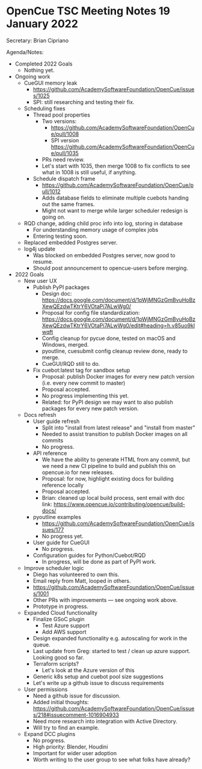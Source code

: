 # OpenCue TSC Meeting Notes 19 January 2022

Secretary: Brian Cipriano

Agenda/Notes:

* Completed 2022 Goals
    * Nothing yet.
* Ongoing work
    * CueGUI memory leak
        * https://github.com/AcademySoftwareFoundation/OpenCue/issues/1025
        * SPI: still researching and testing their fix.
    * Scheduling fixes
        * Thread pool properties
            * Two versions:
                * https://github.com/AcademySoftwareFoundation/OpenCue/pull/1008
                * SPI version https://github.com/AcademySoftwareFoundation/OpenCue/pull/1035
            * PRs need review.
            * Let's start with 1035, then merge 1008 to fix conflicts to see what in 1008 is still
              useful, if anything.
        * Schedule dispatch frame
            * https://github.com/AcademySoftwareFoundation/OpenCue/pull/1012
            * Adds database fields to eliminate multiple cuebots handing out the same frames.
            * Might not want to merge while larger scheduler redesign is going on.
    * RQD change, adding child proc info into log, storing in database
        * For understanding memory usage of complex jobs
        * Entering testing soon.
    * Replaced embedded Postgres server.
    * log4j update
        * Was blocked on embedded Postgres server, now good to resume.
        * Should post announcement to opencue-users before merging.
* 2022 Goals
    * New user UX
        * Publish PyPI packages
            * Design
              doc: https://docs.google.com/document/d/1pWjMNGzGmBvuHoBzXewQEzdwTKtrY6VOtaPi7ALwWg0/
            * Proposal for config file
              standardization: https://docs.google.com/document/d/1pWjMNGzGmBvuHoBzXewQEzdwTKtrY6VOtaPi7ALwWg0/edit#heading=h.v85uo9klwqft
            * Config cleanup for pycue done, tested on macOS and Windows, merged.
            * pyoutline, cuesubmit config cleanup review done, ready to merge.
            * CueGUI/RQD still to do.
        * Fix cuebot:latest tag for sandbox setup
            * Proposal: publish Docker images for every new patch version (i.e. every new commit to
              master)
            * Proposal accepted.
            * No progress implementing this yet.
            * Related: for PyPI design we may want to also publish packages for every new patch
              version.
    * Docs refresh
        * User guide refresh
            * Split into "install from latest release" and "install from master"
            * Needed to assist transition to publish Docker images on all commits
            * No progress.
        * API reference
            * We have the ability to generate HTML from any commit, but we need a new CI pipeline to
              build and publish this on opencue.io for new releases.
            * Proposal: for now, highlight existing docs for building reference locally
            * Proposal accepted.
            * Brian: cleaned up local build process, sent email with doc
              link: https://www.opencue.io/contributing/opencue/build-docs/
        * pyoutline examples
            * https://github.com/AcademySoftwareFoundation/OpenCue/issues/177
            * No progress yet.
        * User guide for CueGUI
            * No progress.
        * Configuration guides for Python/Cuebot/RQD
            * In progress, will be done as part of PyPI work.
    * Improve scheduler logic
        * Diego has volunteered to own this.
        * Email reply from Matt, looped in others.
        * https://github.com/AcademySoftwareFoundation/OpenCue/issues/1001
        * Other PRs with improvements — see ongoing work above.
        * Prototype in progress.
    * Expanded Cloud functionality
        * Finalize GSoC plugin
            * Test Azure support
            * Add AWS support
        * Design expanded functionality e.g. autoscaling for work in the queue.
        * Last update from Greg: started to test / clean up azure support. Looking good so far.
        * Terraform scripts?
            * Let's look at the Azure version of this
        * Generic k8s setup and cuebot pool size suggestions
        * Let's write up a github issue to discuss requirements
    * User permissions
        * Need a github issue for discussion.
        * Added initial
          thoughts: https://github.com/AcademySoftwareFoundation/OpenCue/issues/218#issuecomment-1016904933
        * Need more research into integration with Active Directory.
        * Will try to find an example.
    * Expand DCC plugins
        * No progress.
        * High priority: Blender, Houdini
        * Important for wider user adoption
        * Worth writing to the user group to see what folks have already?
